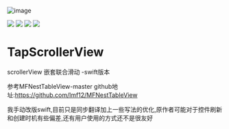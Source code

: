 ![image](http://paxdlrdk7.bkt.clouddn.com/name3.png)


![](https://img.shields.io/badge/platform-iOS-red.svg) ![](https://img.shields.io/badge/language-Swift-orange.svg) ![](https://img.shields.io/cocoapods/v/YNPageViewController.svg?style=flat)
![](https://img.shields.io/badge/license-MIT%20License-brightgreen.svg)
# TapScrollerView
scrollerView 嵌套联合滑动 -swift版本

参考MFNestTableView-master github地址:https://github.com/lmf12/MFNestTableView

我手动改版swift,目前只是同步翻译加上一些写法的优化,原作者可能对于控件刷新和创建时机有些偏差,还有用户使用的方式还不是很友好

